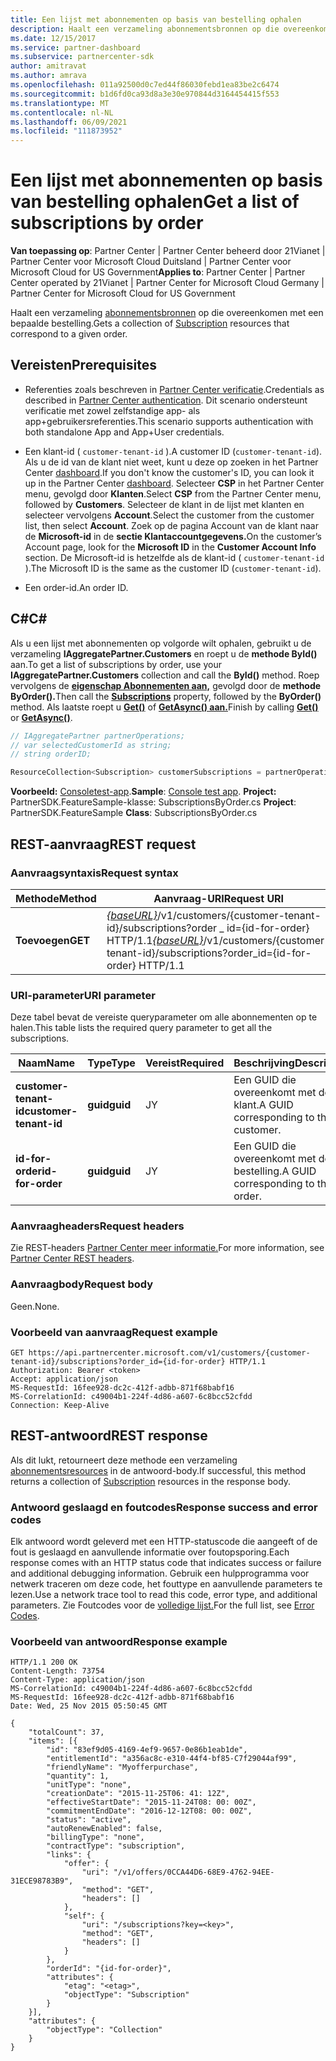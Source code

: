```yaml
---
title: Een lijst met abonnementen op basis van bestelling ophalen
description: Haalt een verzameling abonnementsbronnen op die overeenkomen met een bepaalde bestelling.
ms.date: 12/15/2017
ms.service: partner-dashboard
ms.subservice: partnercenter-sdk
author: amitravat
ms.author: amrava
ms.openlocfilehash: 011a92500d0c7ed44f86030febd1ea83be2c6474
ms.sourcegitcommit: b1d6fd0ca93d8a3e30e970844d3164454415f553
ms.translationtype: MT
ms.contentlocale: nl-NL
ms.lasthandoff: 06/09/2021
ms.locfileid: "111873952"
---
```

# <a name="get-a-list-of-subscriptions-by-order"></a><span data-ttu-id="b4b9e-103">Een lijst met abonnementen op basis van bestelling ophalen</span><span class="sxs-lookup"><span data-stu-id="b4b9e-103">Get a list of subscriptions by order</span></span>

<span data-ttu-id="b4b9e-104">**Van toepassing op**: Partner Center | Partner Center beheerd door 21Vianet | Partner Center voor Microsoft Cloud Duitsland | Partner Center voor Microsoft Cloud for US Government</span><span class="sxs-lookup"><span data-stu-id="b4b9e-104">**Applies to**: Partner Center | Partner Center operated by 21Vianet | Partner Center for Microsoft Cloud Germany | Partner Center for Microsoft Cloud for US Government</span></span>

<span data-ttu-id="b4b9e-105">Haalt een verzameling [abonnementsbronnen](subscription-resources.md) op die overeenkomen met een bepaalde bestelling.</span><span class="sxs-lookup"><span data-stu-id="b4b9e-105">Gets a collection of [Subscription](subscription-resources.md) resources that correspond to a given order.</span></span>

## <a name="prerequisites"></a><span data-ttu-id="b4b9e-106">Vereisten</span><span class="sxs-lookup"><span data-stu-id="b4b9e-106">Prerequisites</span></span>

- <span data-ttu-id="b4b9e-107">Referenties zoals beschreven in [Partner Center verificatie](partner-center-authentication.md).</span><span class="sxs-lookup"><span data-stu-id="b4b9e-107">Credentials as described in [Partner Center authentication](partner-center-authentication.md).</span></span> <span data-ttu-id="b4b9e-108">Dit scenario ondersteunt verificatie met zowel zelfstandige app- als app+gebruikersreferenties.</span><span class="sxs-lookup"><span data-stu-id="b4b9e-108">This scenario supports authentication with both standalone App and App+User credentials.</span></span>

- <span data-ttu-id="b4b9e-109">Een klant-id ( `customer-tenant-id` ).</span><span class="sxs-lookup"><span data-stu-id="b4b9e-109">A customer ID (`customer-tenant-id`).</span></span> <span data-ttu-id="b4b9e-110">Als u de id van de klant niet weet, kunt u deze op zoeken in het Partner Center [dashboard](https://partner.microsoft.com/dashboard).</span><span class="sxs-lookup"><span data-stu-id="b4b9e-110">If you don't know the customer's ID, you can look it up in the Partner Center [dashboard](https://partner.microsoft.com/dashboard).</span></span> <span data-ttu-id="b4b9e-111">Selecteer **CSP** in het Partner Center menu, gevolgd door **Klanten**.</span><span class="sxs-lookup"><span data-stu-id="b4b9e-111">Select **CSP** from the Partner Center menu, followed by **Customers**.</span></span> <span data-ttu-id="b4b9e-112">Selecteer de klant in de lijst met klanten en selecteer vervolgens **Account**.</span><span class="sxs-lookup"><span data-stu-id="b4b9e-112">Select the customer from the customer list, then select **Account**.</span></span> <span data-ttu-id="b4b9e-113">Zoek op de pagina Account van de klant naar de **Microsoft-id** in de **sectie Klantaccountgegevens.**</span><span class="sxs-lookup"><span data-stu-id="b4b9e-113">On the customer’s Account page, look for the **Microsoft ID** in the **Customer Account Info** section.</span></span> <span data-ttu-id="b4b9e-114">De Microsoft-id is hetzelfde als de klant-id ( `customer-tenant-id` ).</span><span class="sxs-lookup"><span data-stu-id="b4b9e-114">The Microsoft ID is the same as the customer ID  (`customer-tenant-id`).</span></span>

- <span data-ttu-id="b4b9e-115">Een order-id.</span><span class="sxs-lookup"><span data-stu-id="b4b9e-115">An order ID.</span></span>

## <a name="c"></a><span data-ttu-id="b4b9e-116">C\#</span><span class="sxs-lookup"><span data-stu-id="b4b9e-116">C\#</span></span>

<span data-ttu-id="b4b9e-117">Als u een lijst met abonnementen op volgorde wilt ophalen, gebruikt u de verzameling **IAggregatePartner.Customers** en roept u de **methode ById()** aan.</span><span class="sxs-lookup"><span data-stu-id="b4b9e-117">To get a list of subscriptions by order, use your **IAggregatePartner.Customers** collection and call the **ById()** method.</span></span> <span data-ttu-id="b4b9e-118">Roep vervolgens de [**eigenschap Abonnementen aan,**](/dotnet/api/microsoft.store.partnercenter.customers.icustomer.subscriptions) gevolgd door de **methode ByOrder().**</span><span class="sxs-lookup"><span data-stu-id="b4b9e-118">Then call the [**Subscriptions**](/dotnet/api/microsoft.store.partnercenter.customers.icustomer.subscriptions) property, followed by the **ByOrder()** method.</span></span> <span data-ttu-id="b4b9e-119">Als laatste roept u [**Get()**](/dotnet/api/microsoft.store.partnercenter.genericoperations.ientireentitycollectionretrievaloperations-2.get) of [**GetAsync() aan.**](/dotnet/api/microsoft.store.partnercenter.genericoperations.ientireentitycollectionretrievaloperations-2.getasync)</span><span class="sxs-lookup"><span data-stu-id="b4b9e-119">Finish by calling [**Get()**](/dotnet/api/microsoft.store.partnercenter.genericoperations.ientireentitycollectionretrievaloperations-2.get) or [**GetAsync()**](/dotnet/api/microsoft.store.partnercenter.genericoperations.ientireentitycollectionretrievaloperations-2.getasync).</span></span>

``` csharp
// IAggregatePartner partnerOperations;
// var selectedCustomerId as string;
// string orderID;

ResourceCollection<Subscription> customerSubscriptions = partnerOperations.Customers.ById(selectedCustomerId).Subscriptions.ByOrder(orderID).Get();
```

<span data-ttu-id="b4b9e-120">**Voorbeeld:** [Consoletest-app](console-test-app.md).</span><span class="sxs-lookup"><span data-stu-id="b4b9e-120">**Sample**: [Console test app](console-test-app.md).</span></span> <span data-ttu-id="b4b9e-121">**Project:** PartnerSDK.FeatureSample-klasse: SubscriptionsByOrder.cs </span><span class="sxs-lookup"><span data-stu-id="b4b9e-121">**Project**: PartnerSDK.FeatureSample **Class**: SubscriptionsByOrder.cs</span></span>

## <a name="rest-request"></a><span data-ttu-id="b4b9e-122">REST-aanvraag</span><span class="sxs-lookup"><span data-stu-id="b4b9e-122">REST request</span></span>

### <a name="request-syntax"></a><span data-ttu-id="b4b9e-123">Aanvraagsyntaxis</span><span class="sxs-lookup"><span data-stu-id="b4b9e-123">Request syntax</span></span>

| <span data-ttu-id="b4b9e-124">Methode</span><span class="sxs-lookup"><span data-stu-id="b4b9e-124">Method</span></span>  | <span data-ttu-id="b4b9e-125">Aanvraag-URI</span><span class="sxs-lookup"><span data-stu-id="b4b9e-125">Request URI</span></span>                                                                                                                   |
|---------|-------------------------------------------------------------------------------------------------------------------------------|
| <span data-ttu-id="b4b9e-126">**Toevoegen**</span><span class="sxs-lookup"><span data-stu-id="b4b9e-126">**GET**</span></span> | <span data-ttu-id="b4b9e-127">[*{baseURL}*](partner-center-rest-urls.md)/v1/customers/{customer-tenant-id}/subscriptions?order \_ id={id-for-order} HTTP/1.1</span><span class="sxs-lookup"><span data-stu-id="b4b9e-127">[*{baseURL}*](partner-center-rest-urls.md)/v1/customers/{customer-tenant-id}/subscriptions?order\_id={id-for-order} HTTP/1.1</span></span> |

### <a name="uri-parameter"></a><span data-ttu-id="b4b9e-128">URI-parameter</span><span class="sxs-lookup"><span data-stu-id="b4b9e-128">URI parameter</span></span>

<span data-ttu-id="b4b9e-129">Deze tabel bevat de vereiste queryparameter om alle abonnementen op te halen.</span><span class="sxs-lookup"><span data-stu-id="b4b9e-129">This table lists the required query parameter to get all the subscriptions.</span></span>

| <span data-ttu-id="b4b9e-130">Naam</span><span class="sxs-lookup"><span data-stu-id="b4b9e-130">Name</span></span>                   | <span data-ttu-id="b4b9e-131">Type</span><span class="sxs-lookup"><span data-stu-id="b4b9e-131">Type</span></span>     | <span data-ttu-id="b4b9e-132">Vereist</span><span class="sxs-lookup"><span data-stu-id="b4b9e-132">Required</span></span> | <span data-ttu-id="b4b9e-133">Beschrijving</span><span class="sxs-lookup"><span data-stu-id="b4b9e-133">Description</span></span>                           |
|------------------------|----------|----------|---------------------------------------|
| <span data-ttu-id="b4b9e-134">**customer-tenant-id**</span><span class="sxs-lookup"><span data-stu-id="b4b9e-134">**customer-tenant-id**</span></span> | <span data-ttu-id="b4b9e-135">**guid**</span><span class="sxs-lookup"><span data-stu-id="b4b9e-135">**guid**</span></span> | <span data-ttu-id="b4b9e-136">J</span><span class="sxs-lookup"><span data-stu-id="b4b9e-136">Y</span></span>        | <span data-ttu-id="b4b9e-137">Een GUID die overeenkomt met de klant.</span><span class="sxs-lookup"><span data-stu-id="b4b9e-137">A GUID corresponding to the customer.</span></span> |
| <span data-ttu-id="b4b9e-138">**id-for-order**</span><span class="sxs-lookup"><span data-stu-id="b4b9e-138">**id-for-order**</span></span>       | <span data-ttu-id="b4b9e-139">**guid**</span><span class="sxs-lookup"><span data-stu-id="b4b9e-139">**guid**</span></span> | <span data-ttu-id="b4b9e-140">J</span><span class="sxs-lookup"><span data-stu-id="b4b9e-140">Y</span></span>        | <span data-ttu-id="b4b9e-141">Een GUID die overeenkomt met de bestelling.</span><span class="sxs-lookup"><span data-stu-id="b4b9e-141">A GUID corresponding to the order.</span></span>    |

### <a name="request-headers"></a><span data-ttu-id="b4b9e-142">Aanvraagheaders</span><span class="sxs-lookup"><span data-stu-id="b4b9e-142">Request headers</span></span>

<span data-ttu-id="b4b9e-143">Zie REST-headers [Partner Center meer informatie.](headers.md)</span><span class="sxs-lookup"><span data-stu-id="b4b9e-143">For more information, see [Partner Center REST headers](headers.md).</span></span>

### <a name="request-body"></a><span data-ttu-id="b4b9e-144">Aanvraagbody</span><span class="sxs-lookup"><span data-stu-id="b4b9e-144">Request body</span></span>

<span data-ttu-id="b4b9e-145">Geen.</span><span class="sxs-lookup"><span data-stu-id="b4b9e-145">None.</span></span>

### <a name="request-example"></a><span data-ttu-id="b4b9e-146">Voorbeeld van aanvraag</span><span class="sxs-lookup"><span data-stu-id="b4b9e-146">Request example</span></span>

```http
GET https://api.partnercenter.microsoft.com/v1/customers/{customer-tenant-id}/subscriptions?order_id={id-for-order} HTTP/1.1
Authorization: Bearer <token>
Accept: application/json
MS-RequestId: 16fee928-dc2c-412f-adbb-871f68babf16
MS-CorrelationId: c49004b1-224f-4d86-a607-6c8bcc52cfdd
Connection: Keep-Alive
```

## <a name="rest-response"></a><span data-ttu-id="b4b9e-147">REST-antwoord</span><span class="sxs-lookup"><span data-stu-id="b4b9e-147">REST response</span></span>

<span data-ttu-id="b4b9e-148">Als dit lukt, retourneert deze methode een verzameling [abonnementsresources](subscription-resources.md) in de antwoord-body.</span><span class="sxs-lookup"><span data-stu-id="b4b9e-148">If successful, this method returns a collection of [Subscription](subscription-resources.md) resources in the response body.</span></span>

### <a name="response-success-and-error-codes"></a><span data-ttu-id="b4b9e-149">Antwoord geslaagd en foutcodes</span><span class="sxs-lookup"><span data-stu-id="b4b9e-149">Response success and error codes</span></span>

<span data-ttu-id="b4b9e-150">Elk antwoord wordt geleverd met een HTTP-statuscode die aangeeft of de fout is geslaagd en aanvullende informatie over foutopsporing.</span><span class="sxs-lookup"><span data-stu-id="b4b9e-150">Each response comes with an HTTP status code that indicates success or failure and additional debugging information.</span></span> <span data-ttu-id="b4b9e-151">Gebruik een hulpprogramma voor netwerk traceren om deze code, het fouttype en aanvullende parameters te lezen.</span><span class="sxs-lookup"><span data-stu-id="b4b9e-151">Use a network trace tool to read this code, error type, and additional parameters.</span></span> <span data-ttu-id="b4b9e-152">Zie Foutcodes voor de [volledige lijst.](error-codes.md)</span><span class="sxs-lookup"><span data-stu-id="b4b9e-152">For the full list, see [Error Codes](error-codes.md).</span></span>

### <a name="response-example"></a><span data-ttu-id="b4b9e-153">Voorbeeld van antwoord</span><span class="sxs-lookup"><span data-stu-id="b4b9e-153">Response example</span></span>

```http
HTTP/1.1 200 OK
Content-Length: 73754
Content-Type: application/json
MS-CorrelationId: c49004b1-224f-4d86-a607-6c8bcc52cfdd
MS-RequestId: 16fee928-dc2c-412f-adbb-871f68babf16
Date: Wed, 25 Nov 2015 05:50:45 GMT

{
    "totalCount": 37,
    "items": [{
        "id": "83ef9d05-4169-4ef9-9657-0e86b1eab1de",
        "entitlementId": "a356ac8c-e310-44f4-bf85-C7f29044af99",
        "friendlyName": "Myofferpurchase",
        "quantity": 1,
        "unitType": "none",
        "creationDate": "2015-11-25T06: 41: 12Z",
        "effectiveStartDate": "2015-11-24T08: 00: 00Z",
        "commitmentEndDate": "2016-12-12T08: 00: 00Z",
        "status": "active",
        "autoRenewEnabled": false,
        "billingType": "none",
        "contractType": "subscription",
        "links": {
            "offer": {
                "uri": "/v1/offers/0CCA44D6-68E9-4762-94EE-31ECE98783B9",
                "method": "GET",
                "headers": []
            },
            "self": {
                "uri": "/subscriptions?key=<key>",
                "method": "GET",
                "headers": []
            }
        },
        "orderId": "{id-for-order}",
        "attributes": {
            "etag": "<etag>",
            "objectType": "Subscription"
        }
    }],
    "attributes": {
        "objectType": "Collection"
    }
}
```
